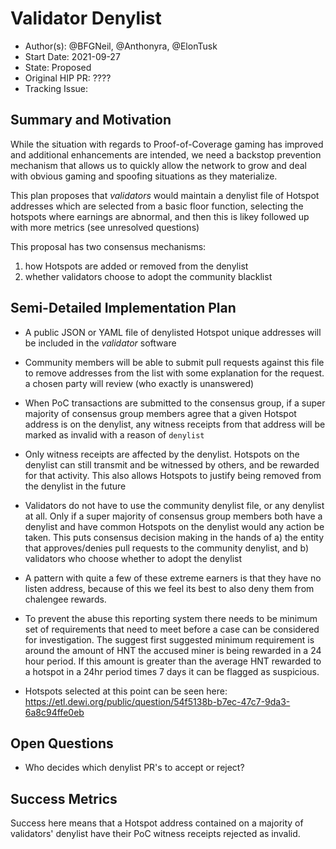 # Validator Denylist

- Author(s): @BFGNeil, @Anthonyra, @ElonTusk
- Start Date: 2021-09-27
- State: Proposed
- Original HIP PR: ????
- Tracking Issue: <!-- leave this empty; maintainer will create a discussion issue -->

## Summary and Motivation
[motivation]: #motivation

While the situation with regards to Proof-of-Coverage gaming has improved and additional enhancements are intended, we need a backstop prevention mechanism that allows us to quickly allow the network to grow and deal with obvious gaming and spoofing situations as they materialize. 

This plan proposes that *validators* would maintain a denylist file of Hotspot addresses which are selected from a basic floor function, selecting the hotspots where earnings are abnormal, and then this is likey followed up with more metrics (see unresolved questions)

This proposal has two consensus mechanisms:

1. how Hotspots are added or removed from the denylist
2. whether validators choose to adopt the community blacklist

## Semi-Detailed Implementation Plan
[detailed-explanation]: #detailed-explanation

- A public JSON or YAML file of denylisted Hotspot unique addresses will be included in the *validator* software

- Community members will be able to submit pull requests against this file to remove addresses from the list with some explanation for the request. a chosen party will review (who exactly is unanswered)

- When PoC transactions are submitted to the consensus group, if a super majority of consensus group members agree that a given Hotspot address is on the denylist, any witness receipts from that address will be marked as invalid with a reason of `denylist`

- Only witness receipts are affected by the denylist. Hotspots on the denylist can still transmit and be witnessed by others, and be rewarded for that activity. This also allows Hotspots to justify being removed from the denylist in the future

- Validators do not have to use the community denylist file, or any denylist at all. Only if a super majority of consensus group members both have a denylist and have common Hotspots on the denylist would any action be taken. This puts consensus decision making in the hands of a) the entity that approves/denies pull requests to the community denylist, and b) validators who choose whether to adopt the denylist

- A pattern with quite a few of these extreme earners is that they have no listen address, because of this we feel its best to also deny them from chalengee rewards.

- To prevent the abuse this reporting system there needs to be minimum set of requirements that need to meet before a case can be considered for investigation. The suggest first suggested minimum requirement is around the amount of HNT the accused miner is being rewarded in a 24 hour period. If this amount is greater than the average HNT rewarded to a hotspot in a 24hr period times 7 days it can be flagged as suspicious.

- Hotspots selected at this point can be seen here: https://etl.dewi.org/public/question/54f5138b-b7ec-47c7-9da3-6a8c94ffe0eb

## Open Questions
[unresolved]: #open-questions

- Who decides which denylist PR's to accept or reject?

## Success Metrics
[success-metrics]: #success-metrics

Success here means that a Hotspot address contained on a majority of validators' denylist have their PoC witness receipts rejected as invalid.
